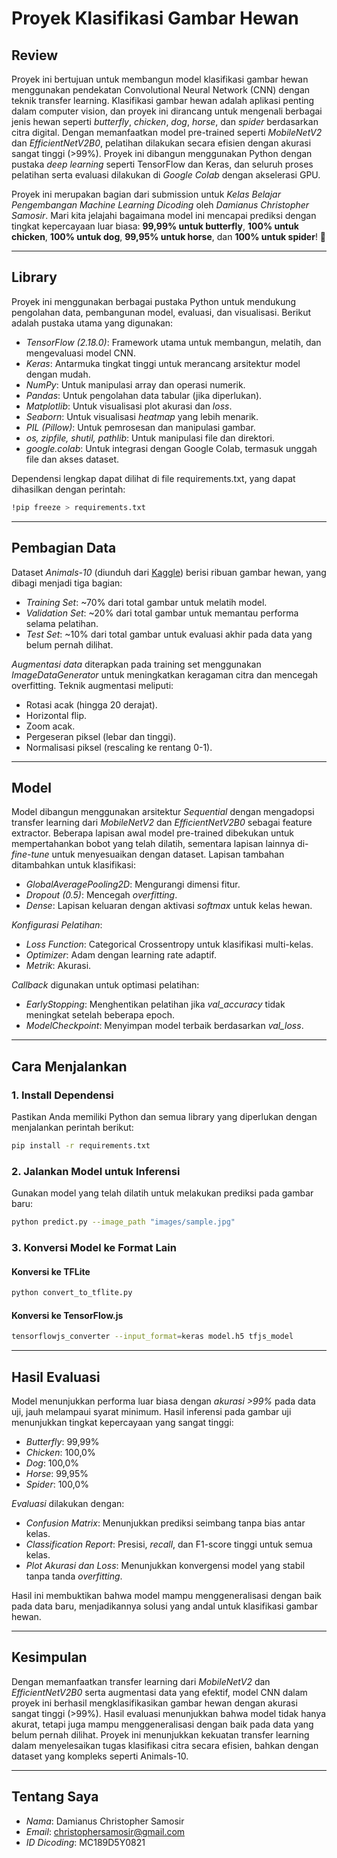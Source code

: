 # Proyek Klasifikasi Gambar Hewan 

##  Review

Proyek ini bertujuan untuk membangun model klasifikasi gambar hewan menggunakan pendekatan Convolutional Neural Network (CNN) dengan teknik transfer learning. Klasifikasi gambar hewan adalah aplikasi penting dalam computer vision, dan proyek ini dirancang untuk mengenali berbagai jenis hewan seperti *butterfly*, *chicken*, *dog*, *horse*, dan *spider* berdasarkan citra digital. Dengan memanfaatkan model pre-trained seperti *MobileNetV2* dan *EfficientNetV2B0*, pelatihan dilakukan secara efisien dengan akurasi sangat tinggi (>99%). Proyek ini dibangun menggunakan Python dengan pustaka *deep learning* seperti TensorFlow dan Keras, dan seluruh proses pelatihan serta evaluasi dilakukan di *Google Colab* dengan akselerasi GPU.

Proyek ini merupakan bagian dari submission untuk *Kelas Belajar Pengembangan Machine Learning Dicoding* oleh *Damianus Christopher Samosir*. Mari kita jelajahi bagaimana model ini mencapai prediksi dengan tingkat kepercayaan luar biasa: **99,99% untuk butterfly**, **100% untuk chicken**, **100% untuk dog**, **99,95% untuk horse**, dan **100% untuk spider**! 🎉

---

## Library

Proyek ini menggunakan berbagai pustaka Python untuk mendukung pengolahan data, pembangunan model, evaluasi, dan visualisasi. Berikut adalah pustaka utama yang digunakan:

- *TensorFlow (2.18.0)*: Framework utama untuk membangun, melatih, dan mengevaluasi model CNN.
- *Keras*: Antarmuka tingkat tinggi untuk merancang arsitektur model dengan mudah.
- *NumPy*: Untuk manipulasi array dan operasi numerik.
- *Pandas*: Untuk pengolahan data tabular (jika diperlukan).
- *Matplotlib*: Untuk visualisasi plot akurasi dan *loss*.
- *Seaborn*: Untuk visualisasi *heatmap* yang lebih menarik.
- *PIL (Pillow)*: Untuk pemrosesan dan manipulasi gambar.
- *os, zipfile, shutil, pathlib*: Untuk manipulasi file dan direktori.
- *google.colab*: Untuk integrasi dengan Google Colab, termasuk unggah file dan akses dataset.

Dependensi lengkap dapat dilihat di file requirements.txt, yang dapat dihasilkan dengan perintah:
```bash
!pip freeze > requirements.txt
```

---

## Pembagian Data

Dataset *Animals-10* (diunduh dari [Kaggle](https://www.kaggle.com/datasets/alessiocorrado99/animals10)) berisi ribuan gambar hewan, yang dibagi menjadi tiga bagian:
- *Training Set*: ~70% dari total gambar untuk melatih model.
- *Validation Set*: ~20% dari total gambar untuk memantau performa selama pelatihan.
- *Test Set*: ~10% dari total gambar untuk evaluasi akhir pada data yang belum pernah dilihat.

*Augmentasi data* diterapkan pada training set menggunakan *ImageDataGenerator* untuk meningkatkan keragaman citra dan mencegah overfitting. Teknik augmentasi meliputi:
- Rotasi acak (hingga 20 derajat).
- Horizontal flip.
- Zoom acak.
- Pergeseran piksel (lebar dan tinggi).
- Normalisasi piksel (rescaling ke rentang 0-1).

---

## Model

Model dibangun menggunakan arsitektur *Sequential* dengan mengadopsi transfer learning dari *MobileNetV2* dan *EfficientNetV2B0* sebagai feature extractor. Beberapa lapisan awal model pre-trained dibekukan untuk mempertahankan bobot yang telah dilatih, sementara lapisan lainnya di-*fine-tune* untuk menyesuaikan dengan dataset. Lapisan tambahan ditambahkan untuk klasifikasi:
- *GlobalAveragePooling2D*: Mengurangi dimensi fitur.
- *Dropout (0.5)*: Mencegah *overfitting*.
- *Dense*: Lapisan keluaran dengan aktivasi *softmax* untuk kelas hewan.

*Konfigurasi Pelatihan*:
- *Loss Function*: Categorical Crossentropy untuk klasifikasi multi-kelas.
- *Optimizer*: Adam dengan learning rate adaptif.
- *Metrik*: Akurasi.

*Callback* digunakan untuk optimasi pelatihan:
- *EarlyStopping*: Menghentikan pelatihan jika *val_accuracy* tidak meningkat setelah beberapa epoch.
- *ModelCheckpoint*: Menyimpan model terbaik berdasarkan *val_loss*.

---

## Cara Menjalankan

### 1️. Install Dependensi
Pastikan Anda memiliki Python dan semua library yang diperlukan dengan menjalankan perintah berikut:
```bash
pip install -r requirements.txt
```

### 2️. Jalankan Model untuk Inferensi
Gunakan model yang telah dilatih untuk melakukan prediksi pada gambar baru:
```bash
python predict.py --image_path "images/sample.jpg"
```

### 3️. Konversi Model ke Format Lain
#### Konversi ke TFLite
```bash
python convert_to_tflite.py
```

#### Konversi ke TensorFlow.js
```bash
tensorflowjs_converter --input_format=keras model.h5 tfjs_model
```

---

## Hasil Evaluasi

Model menunjukkan performa luar biasa dengan *akurasi >99%* pada data uji, jauh melampaui syarat minimum. Hasil inferensi pada gambar uji menunjukkan tingkat kepercayaan yang sangat tinggi:
- *Butterfly*: 99,99%
- *Chicken*: 100,0%
- *Dog*: 100,0%
- *Horse*: 99,95%
- *Spider*: 100,0%

*Evaluasi* dilakukan dengan:
- *Confusion Matrix*: Menunjukkan prediksi seimbang tanpa bias antar kelas.
- *Classification Report*: Presisi, *recall*, dan F1-score tinggi untuk semua kelas.
- *Plot Akurasi dan Loss*: Menunjukkan konvergensi model yang stabil tanpa tanda *overfitting*.

Hasil ini membuktikan bahwa model mampu menggeneralisasi dengan baik pada data baru, menjadikannya solusi yang andal untuk klasifikasi gambar hewan.

---

## Kesimpulan

Dengan memanfaatkan transfer learning dari *MobileNetV2* dan *EfficientNetV2B0* serta augmentasi data yang efektif, model CNN dalam proyek ini berhasil mengklasifikasikan gambar hewan dengan akurasi sangat tinggi (>99%). Hasil evaluasi menunjukkan bahwa model tidak hanya akurat, tetapi juga mampu menggeneralisasi dengan baik pada data yang belum pernah dilihat. Proyek ini menunjukkan kekuatan transfer learning dalam menyelesaikan tugas klasifikasi citra secara efisien, bahkan dengan dataset yang kompleks seperti Animals-10.

---

## Tentang Saya

- *Nama*: Damianus Christopher Samosir
- *Email*: christophersamosir@gmail.com
- *ID Dicoding*: MC189D5Y0821
